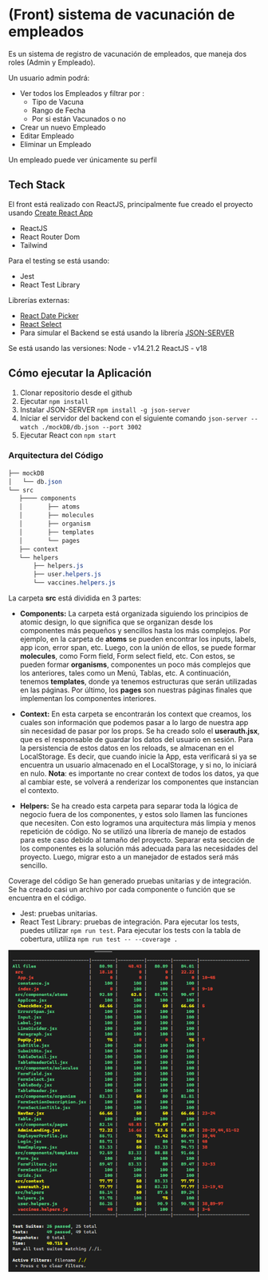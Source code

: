 # (Front) sistema de vacunación de empleados 

Es un sistema de registro de vacunación de empleados, que maneja dos roles (Admin y Empleado). 

Un usuario admin podrá:
-   Ver todos los Empleados y filtrar por : 
    - Tipo de Vacuna
    - Rango de Fecha
    - Por si están Vacunados o no
- Crear un nuevo Empleado
- Editar Empleado
- Eliminar un Empleado

Un empleado puede ver únicamente su perfil

## Tech Stack

El front está realizado con ReactJS, principalmente fue creado el proyecto usando [Create React App](https://github.com/facebook/create-react-app)

- ReactJS
- React Router Dom
- Tailwind

Para el testing se está usando:
- Jest
- React Test Library

Librerías externas:
- [React Date Picker](https://reactdatepicker.com/)
- [React Select](https://react-select.com/)
- Para simular el Backend se está usando la librería [JSON-SERVER](https://www.npmjs.com/package/json-server)

Se está usando las versiones:
Node - v14.21.2
ReactJS - v18

## Cómo ejecutar la Aplicación

1. Clonar repositorio desde el github
2. Ejecutar `npm install`
3. Instalar JSON-SERVER `npm install -g json-server`
4. Iniciar el servidor del backend con el siguiente comando `json-server --watch ./mockDB/db.json --port 3002`
5. Ejecutar React con `npm start`

### Arquitectura del Código

```css
├── mockDB
│   └── db.json
└── src
   ├──── components
   │       ├── atoms
   │       ├── molecules
   │       ├── organism
   │       ├── templates
   │       └── pages
   ├── context
   └── helpers
       ├── helpers.js
       ├── user.helpers.js
       └── vaccines.helpers.js

```


La carpeta **src** está dividida en 3 partes:

- **Components:**
La carpeta está organizada siguiendo los principios de atomic design, lo que significa que se organizan desde los componentes más pequeños y sencillos hasta los más complejos.
Por ejemplo, en la carpeta de **atoms** se pueden encontrar los inputs, labels, app icon, error span, etc. 
Luego, con la unión de ellos, se puede formar **molecules**, como Form field, Form select field, etc. 
Con estos, se pueden formar **organisms**, componentes un poco más complejos que los anteriores, tales como un Menú, Tablas, etc. 
A continuación, tenemos **templates**, donde ya tenemos estructuras que serán utilizadas en las páginas. 
Por último, los **pages** son nuestras páginas finales que implementan los componentes interiores.

- **Context:**
En esta carpeta se encontrarán los context que creamos, los cuales son información que podemos pasar a lo largo de nuestra app sin necesidad de pasar por los props. Se ha creado solo el **userauth.jsx**, que es el responsable de guardar los datos del usuario en sesión. Para la persistencia de estos datos en los reloads, se almacenan en el LocalStorage. Es decir, que cuando inicie la App, esta verificará si ya se encuentra un usuario almacenado en el LocalStorage, y si no, lo iniciará en nulo.
**Nota**: es importante no crear context de todos los datos, ya que al cambiar este, se volverá a renderizar los componentes que instancian el contexto.

- **Helpers:**
Se ha creado esta carpeta para separar toda la lógica de negocio fuera de los componentes, y estos solo llamen las funciones que necesiten. Con esto logramos una arquitectura más limpia y menos repetición de código. No se utilizó una librería de manejo de estados para este caso debido al tamaño del proyecto. Separar esta sección de los componentes es la solución más adecuada para las necesidades del proyecto. Luego, migrar esto a un manejador de estados será más sencillo.

Coverage del código
Se han generado pruebas unitarias y de integración. Se ha creado casi un archivo por cada componente o función que se encuentra en el código.

- Jest: pruebas unitarias.
- React Test Library: pruebas de integración.
Para ejecutar los tests, puedes utilizar `npm run test`. 
Para ejecutar los tests con la tabla de cobertura, utiliza `npm run test -- --coverage .`

<img src="public\images\coverage_table.png"/>
